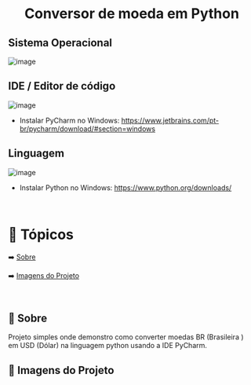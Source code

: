 <h1 align="center">
  <a> Conversor de moeda em Python </a>
</h1>




<h2>Sistema Operacional</h2>

![image](https://user-images.githubusercontent.com/37275221/125127956-b2f42c80-e0d3-11eb-9d38-619abc7148ce.png) 


<h2>IDE / Editor de código </h2>

![image](https://user-images.githubusercontent.com/37275221/127346661-b2b51a03-8e4c-4788-a691-7554cf58948f.png)

- Instalar PyCharm no Windows: https://www.jetbrains.com/pt-br/pycharm/download/#section=windows

<h2> Linguagem </h2>

![image](https://user-images.githubusercontent.com/37275221/127339559-86d42197-0534-49ea-8325-613108cce4f2.png)

- Instalar Python no Windows: https://www.python.org/downloads/ 

<br>


🏁 Tópicos
=================
 <!--ts-->
  ➡️ [Sobre](#Sobre)
  
  ➡️ [Imagens do Projeto](#ImgDoProj)

<br>



<h2> 🔵 Sobre </h2>

Projeto simples onde demonstro como converter moedas BR (Brasileira ) em USD (Dólar) na linguagem python usando a IDE PyCharm. 


<h2> 🔵 Imagens do Projeto</h2>



